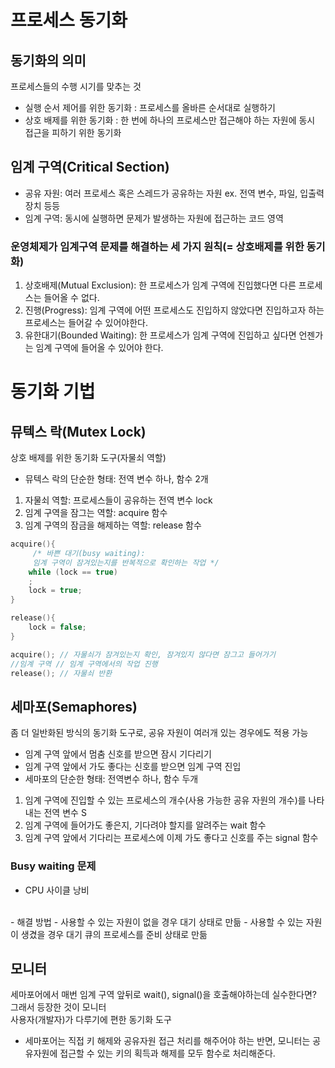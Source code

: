 # 프로세스 동기화

## 동기화의 의미
프로세스들의 수행 시기를 맞추는 것
- 실행 순서 제어를 위한 동기화 : 프로세스를 올바른 순서대로 실행하기 
- 상호 배제를 위한 동기화 : 한 번에 하나의 프로세스만 접근해야 하는 자원에 동시 접근을 피하기 위한 동기화

## 임계 구역(Critical Section)
- 공유 자원: 여러 프로세스 혹은 스레드가 공유하는 자원
            ex. 전역 변수, 파일, 입출력 장치 등등
- 임계 구역: 동시에 실행하면 문제가 발생하는 자원에 접근하는 코드 영역

### 운영체제가 임계구역 문제를 해결하는 세 가지 원칙(= 상호배제를 위한 동기화)
1. 상호배제(Mutual Exclusion): 한 프로세스가 임계 구역에 진입했다면 다른 프로세스는 들어올 수 없다.
2. 진행(Progress): 임계 구역에 어떤 프로세스도 진입하지 않았다면 진입하고자 하는 프로세스는 들어갈 수 있어야한다.
3. 유한대기(Bounded Waiting): 한 프로세스가 임계 구역에 진입하고 싶다면 언젠가는 임계 구역에 들어올 수 있어야 한다.

# 동기화 기법
## 뮤텍스 락(Mutex Lock)
상호 배제를 위한 동기화 도구(자물쇠 역할)

- 뮤텍스 락의 단순한 형태: 전역 변수 하나, 함수 2개

1. 자물쇠 역할: 프로세스들이 공유하는 전역 변수 lock
2. 임계 구역을 잠그는 역할: acquire 함수
3. 임계 구역의 잠금을 해제하는 역할: release 함수

```c
acquire(){
     /* 바쁜 대기(busy waiting): 
     임계 구역이 잠겨있는지를 반복적으로 확인하는 작업 */
    while (lock == true)
    ;
    lock = true;
}

release(){
    lock = false;
}

acquire(); // 자물쇠가 잠겨있는지 확인, 잠겨있지 않다면 잠그고 들어가기
//임계 구역 // 임계 구역에서의 작업 진행
release(); // 자물쇠 반환
```

## 세마포(Semaphores)
좀 더 일반화된 방식의 동기화 도구로, 공유 자원이 여러개 있는 경우에도 적용 가능
<br/>

- 임계 구역 앞에서 멈춤 신호를 받으면 잠시 기다리기
- 임계 구역 앞에서 가도 좋다는 신호를 받으면 임계 구역 진입
- 세마포의 단순한 형태: 전역변수 하나, 함수 두개

1. 임계 구역에 진입할 수 있는 프로세스의 개수(사용 가능한 공유 자원의 개수)를 나타내는 전역 변수 S
2. 임계 구역에 들어가도 좋은지, 기다려야 할지를 알려주는 wait 함수
3. 임계 구역 앞에서 기다리는 프로세스에 이제 가도 좋다고 신호를 주는 signal 함수

### Busy waiting 문제
- CPU 사이클 낭비
<br/>
- 해결 방법
    - 사용할 수 있는 자원이 없을 경우 대기 상태로 만듦
    - 사용할 수 있는 자원이 생겼을 경우 대기 큐의 프로세스를 준비 상태로 만듦 

## 모니터
세마포어에서 매번 임계 구역 앞뒤로 wait(), signal()을 호출해야하는데 실수한다면?<br/>
그래서 등장한 것이 모니터<br/>
사용자(개발자)가 다루기에 편한 동기화 도구
- 세마포어는 직접 키 해제와 공유자원 접근 처리를 해주어야 하는 반면, 모니터는 공유자원에 접근할 수 있는 키의 획득과 해제를 모두 함수로 처리해준다.